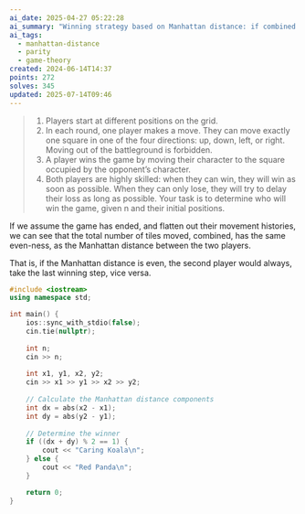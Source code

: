 ```yaml
---
ai_date: 2025-04-27 05:22:28
ai_summary: "Winning strategy based on Manhattan distance: if combined moves are even, second player wins; otherwise, first player wins."
ai_tags:
  - manhattan-distance
  - parity
  - game-theory
created: 2024-06-14T14:37
points: 272
solves: 345
updated: 2025-07-14T09:46
---
```


> 1. Players start at different positions on the grid.
> 2. In each round, one player makes a move. They can move exactly one square in one of the four directions: up, down, left, or right. Moving out of the battleground is forbidden.
> 3. A player wins the game by moving their character to the square occupied by the opponent’s character.
> 4. Both players are highly skilled: when they can win, they will win as soon as possible. When they can only lose, they will try to delay their loss as long as possible.
> Your task is to determine who will win the game, given n and their initial positions.

If we assume the game has ended, and flatten out their movement histories, we can see that the total number of tiles moved, combined, has the same even-ness, as the Manhattan distance between the two players.

That is, if the Manhattan distance is even, the second player would always, take the last winning step, vice versa.

```cpp
#include <iostream>
using namespace std;

int main() {
    ios::sync_with_stdio(false);
    cin.tie(nullptr);
    
    int n;
    cin >> n;
    
    int x1, y1, x2, y2;
    cin >> x1 >> y1 >> x2 >> y2;
    
    // Calculate the Manhattan distance components
    int dx = abs(x2 - x1);
    int dy = abs(y2 - y1);
    
    // Determine the winner
    if ((dx + dy) % 2 == 1) {
        cout << "Caring Koala\n";
    } else {
        cout << "Red Panda\n";
    }

    return 0;
}

```